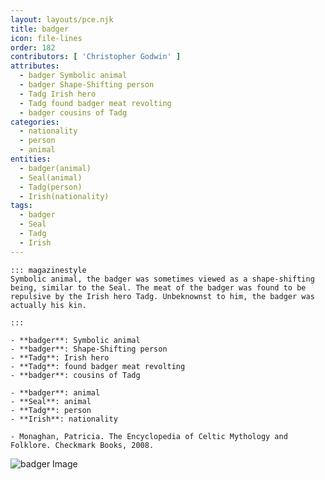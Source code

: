 ```yaml
---
layout: layouts/pce.njk
title: badger
icon: file-lines
order: 182
contributors: [ 'Christopher Godwin' ]
attributes:
  - badger Symbolic animal
  - badger Shape-Shifting person
  - Tadg Irish hero
  - Tadg found badger meat revolting
  - badger cousins of Tadg
categories:
  - nationality
  - person
  - animal
entities:
  - badger(animal)
  - Seal(animal)
  - Tadg(person)
  - Irish(nationality)
tags:
  - badger
  - Seal
  - Tadg
  - Irish
---
```

``` tab [group1:Info]
::: magazinestyle
Symbolic animal, the badger was sometimes viewed as a shape-shifting being, similar to the Seal. The meat of the badger was found to be repulsive by the Irish hero Tadg. Unbeknownst to him, the badger was actually his kin.

:::
```
``` tab [group1:Attributes]
- **badger**: Symbolic animal
- **badger**: Shape-Shifting person
- **Tadg**: Irish hero
- **Tadg**: found badger meat revolting
- **badger**: cousins of Tadg
```
``` tab [group1:Entities]
- **badger**: animal
- **Seal**: animal
- **Tadg**: person
- **Irish**: nationality
```
``` tab [group1:Sources]
- Monaghan, Patricia. The Encyclopedia of Celtic Mythology and Folklore. Checkmark Books, 2008.
```
![badger Image](['https://upload.wikimedia.org/wikipedia/commons/7/7f/Badger_laying_on_ground._-_DPLA_-_0335977b4d1504edc799834081ca4fd5.jpg'])
